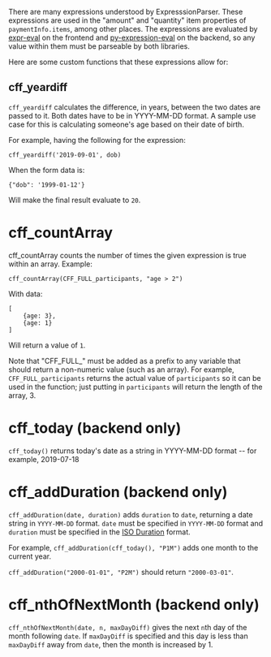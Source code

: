 There are many expressions understood by ExpresssionParser. These expressions are used in the "amount" and "quantity" item properties of `paymentInfo.items`, among other places. The expressions are evaluated by [expr-eval](https://github.com/silentmatt/expr-eval) on the frontend and [py-expression-eval](https://github.com/Axiacore/py-expression-eval) on the backend, so any value within them must be parseable by both libraries.

Here are some custom functions that these expressions allow for:

## cff_yeardiff
`cff_yeardiff` calculates the difference, in years, between the two dates are passed to it. Both dates have to be in YYYY-MM-DD format. A sample use case for this is calculating someone's age based on their date of birth.

For example, having the following for the expression:

```
cff_yeardiff('2019-09-01', dob)
```

When the form data is:

```
{"dob": '1999-01-12'}
```

Will make the final result evaluate to `20`.

# cff_countArray
cff_countArray counts the number of times the given expression is true within an array. Example:

```
cff_countArray(CFF_FULL_participants, "age > 2")
```

With data:
```
[
    {age: 3},
    {age: 1}
]
```

Will return a value of `1`.

Note that "CFF_FULL_" must be added as a prefix to any variable that should return a non-numeric value (such as an array). For example, `CFF_FULL_participants` returns the actual value of `participants` so it can be used in the function; just putting in `participants` will return the length of the array, 3.

# cff_today (backend only)
`cff_today()` returns today's date as a string in YYYY-MM-DD format -- for example, 2019-07-18

# cff_addDuration (backend only)
`cff_addDuration(date, duration)` adds `duration` to `date`, returning a date string in `YYYY-MM-DD` format. `date` must be specified in `YYYY-MM-DD` format and `duration` must be specified in the [ISO Duration](https://en.wikipedia.org/wiki/ISO_8601#Durations) format.

For example, `cff_addDuration(cff_today(), "P1M")` adds one month to the current year.

`cff_addDuration("2000-01-01", "P2M")` should return `"2000-03-01"`.

# cff_nthOfNextMonth (backend only)
`cff_nthOfNextMonth(date, n, maxDayDiff)` gives the next `n`th day of the month following `date`. If `maxDayDiff` is specified and this day is less than `maxDayDiff` away from `date`, then the month is increased by 1.